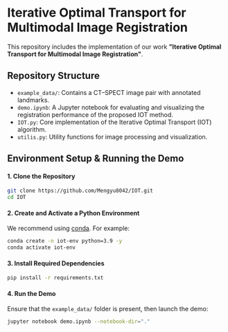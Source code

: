 # Iterative Optimal Transport for Multimodal Image Registration
This repository includes the implementation of our work **"Iterative Optimal Transport for Multimodal Image Registration"**.

## Repository Structure

* `example_data/`: Contains a CT–SPECT image pair with annotated landmarks.
* `demo.ipynb`: A Jupyter notebook for evaluating and visualizing the registration performance of the proposed IOT method.
* `IOT.py`: Core implementation of the Iterative Optimal Transport (IOT) algorithm.
* `utilis.py`: Utility functions for image processing and visualization.


## Environment Setup & Running the Demo

#### 1. Clone the Repository

```bash
git clone https://github.com/Mengyu8042/IOT.git
cd IOT
```

#### 2. Create and Activate a Python Environment
We recommend using [conda](https://docs.conda.io/). For example:

```bash
conda create -n iot-env python=3.9 -y
conda activate iot-env
```

#### 3. Install Required Dependencies

```bash
pip install -r requirements.txt
```

#### 4. Run the Demo

Ensure that the `example_data/` folder is present, then launch the demo:

```bash
jupyter notebook demo.ipynb --notebook-dir="."
```
